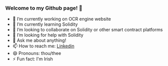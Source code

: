 ### Welcome to my Github page! 👋

- 🔭 I’m currently working on OCR engine website
- 🌱 I’m currently learning Solidity
- 👯 I’m looking to collaborate on Solidity or other smart contract platforms
- 🤔 I’m looking for help with Solidity
- 💬 Ask me about anything!
- 📫 How to reach me: [Linkedin](https://www.linkedin.com/in/karl-timmins/)
- 😄 Pronouns: thou/thee
- ⚡ Fun fact: I'm Irish
